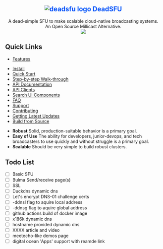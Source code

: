  
<div align="center">


 <h2 class="mt-0">
 <span style="color:#0053fa">
<img src="https://raw.githubusercontent.com/x186k/deadsfu/main/html/favicon.svg" alt="deadsfu logo" xheight="60" />&nbsp;DeadSFU</span></h2>
</div>

<div align="center">
A dead-simple SFU to make scalable cloud-native broadcasting systems.
<br/>
An Open Source Millicast Alternative.
<br/>
<a href="https://join.slack.com/t/deadsfu/shared_invite/zt-sv23oa10-XFFYoJHPty8BtuCmBthH_A" rel="nofollow">
<img src="https://img.shields.io/badge/slack%20community-join-d90368" data-canonical-src="https://img.shields.io/badge/slack%20community-join-d90368" style="max-width:100%;"></a>
</div>

## Quick Links

- [Features](#features)
<!-- - [Benchmarks](#benchmarks)
- [Who's using this](#whos-using-this) -->
- [Install](#install)
- [Quick Start](#quick-start)
- [Step-by-step Walk-through](#step-by-step-walk-through)
- [API Documentation](#api-documentation)
- [API Clients](#api-clients)
- [Search UI Components](#search-ui-components)
- [FAQ](#faq)
- [Support](#support)
- [Contributing](#contributing)
- [Getting Latest Updates](#getting-latest-updates)
- [Build from Source](#build-from-source)

* **Robust** Solid, production-suitable behavior is a primary goal.
* **Easy of Use** The ability for developers, junior-devops, and tech broadcasters to use quickly and without struggle is a primary goal.
* **Scalable** Should be very simple to build robust clusters.


## Todo List

- [ ] Basic SFU
- [ ] Bulma Send/receive page(s)
- [ ] SSL
- [ ] Duckdns dynamic dns
- [ ] Let's encrypt DNS-01 challenge certs
- [ ] -ddnsl flag to aquire local address
- [ ] -ddnsg flag to aquire global address
- [ ] github actions build of docker image
- [ ] x186k dynamic dns
- [ ] hostname provided dynamic dns
- [ ] XXXX article and video
- [ ] meetecho-like demos page
- [ ] digital ocean 'Apps' support with reamde link
